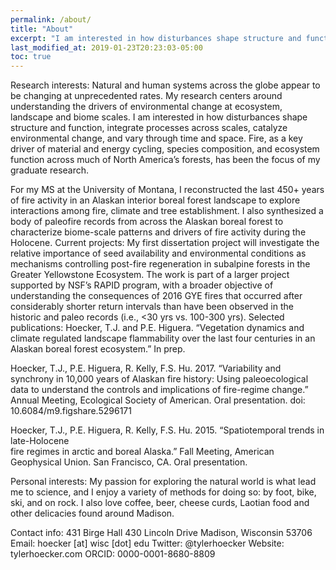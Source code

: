 ```yaml
---
permalink: /about/
title: "About"
excerpt: "I am interested in how disturbances shape structure and function, integrate processes across scales, catalyze environmental change, and vary through time and space."
last_modified_at: 2019-01-23T20:23:03-05:00
toc: true
---
```


Research interests: Natural and human systems across the globe appear to be changing at unprecedented rates. My research centers around understanding the drivers of environmental change at ecosystem, landscape and biome scales. I am interested in how disturbances shape structure and function, integrate processes across scales, catalyze environmental change, and vary through time and space. Fire, as a key driver of material and energy cycling, species composition, and ecosystem function across much of North America’s forests, has been the focus of my graduate research. 

For my MS at the University of Montana, I reconstructed the last 450+ years of fire activity in an Alaskan interior boreal forest landscape to explore interactions among fire, climate and tree establishment. I also synthesized a body of paleofire records from across the Alaskan boreal forest to characterize biome-scale patterns and drivers of fire activity during the Holocene. 
Current projects: My first dissertation project will investigate the relative importance of seed availability and environmental conditions as mechanisms controlling post-fire regeneration in subalpine forests in the Greater Yellowstone Ecosystem. The work is part of a larger project supported by NSF’s RAPID program, with a broader objective of understanding the consequences of 2016 GYE fires that occurred after considerably shorter return intervals than have been observed in the historic and paleo records (i.e., <30 yrs vs. 100-300 yrs). 
Selected publications: 
Hoecker, T.J. and P.E. Higuera. “Vegetation dynamics and climate regulated landscape
flammability over the last four centuries in an Alaskan boreal forest ecosystem.” In prep.

Hoecker, T.J., P.E. Higuera, R. Kelly, F.S. Hu. 2017. “Variability and synchrony in 10,000 
years of Alaskan fire history: Using paleoecological data to understand the controls and implications of fire-regime change.” Annual Meeting, Ecological Society of American. Oral presentation. doi: 10.6084/m9.figshare.5296171

Hoecker, T.J., P.E. Higuera, R. Kelly, F.S. Hu. 2015. “Spatiotemporal trends in late-Holocene   
fire regimes in arctic and boreal Alaska.” Fall Meeting, American Geophysical Union. San Francisco, CA. Oral presentation.

Personal interests: My passion for exploring the natural world is what lead me to science, and I enjoy a variety of methods for doing so: by foot, bike, ski, and on rock. I also love coffee, beer, cheese curds, Laotian food and other delicacies found around Madison.

Contact info:
431 Birge Hall
430 Lincoln Drive 
Madison, Wisconsin 53706 
Email: hoecker [at] wisc [dot] edu
Twitter: @tylerhoecker
Website: tylerhoecker.com
ORCID: 0000-0001-8680-8809


